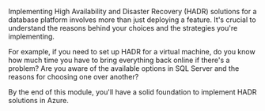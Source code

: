 Implementing High Availability and Disaster Recovery (HADR) solutions for a database platform involves more than just deploying a feature. It's crucial to understand the reasons behind your choices and the strategies you're implementing.

For example, if you need to set up HADR for a virtual machine, do you know how much time you have to bring everything back online if there's a problem? Are you aware of the available options in SQL Server and the reasons for choosing one over another?

By the end of this module, you'll have a solid foundation to implement HADR solutions in Azure.